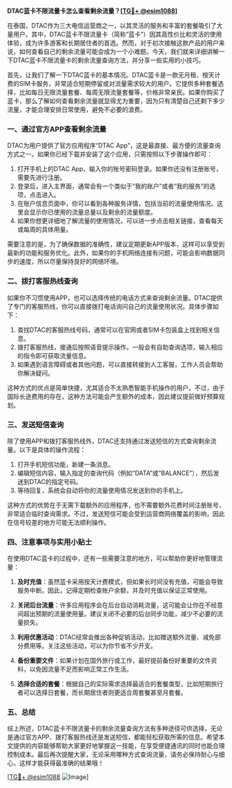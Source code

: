 **DTAC蓝卡不限流量卡怎么查看剩余流量？[[TG💪+ @esim1088](https://t.me/s/esim1088)]**

在泰国，DTAC作为三大电信运营商之一，以其灵活的服务和丰富的套餐吸引了大量用户。其中，DTAC蓝卡不限流量卡（简称“蓝卡”）因其高性价比和灵活的使用体验，成为许多游客和长期居住者的首选。然而，对于初次接触这款产品的用户来说，如何查看自己的剩余流量可能会成为一个小难题。今天，我们就来详细讲解一下DTAC蓝卡不限流量卡的剩余流量查询方法，并分享一些实用的小技巧。

首先，让我们了解一下DTAC蓝卡的基本情况。DTAC蓝卡是一款无月租、按天计费的SIM卡服务，非常适合短期停留或对流量需求较大的用户。它提供多种套餐选择，比如每日无限流量套餐、每周无限流量套餐等，价格非常亲民。如果你购买了蓝卡，那么了解如何查看剩余流量就显得尤为重要，因为只有清楚自己还剩下多少流量，才能合理安排日常使用，避免不必要的浪费。

### **一、通过官方APP查看剩余流量**

DTAC为用户提供了官方应用程序“DTAC App”，这是最直接、最方便的流量查询方式之一。如果你已经下载并安装了这个应用，只需按照以下步骤操作即可：

1. 打开手机上的DTAC App，输入你的账号密码登录。如果你还没有注册账号，需要先进行注册。
2. 登录后，进入主界面，通常会有一个类似于“我的账户”或者“我的服务”的选项，点击进入。
3. 在账户信息页面中，你可以看到各种服务详情，包括当前的流量使用情况。这里会显示你已使用的流量总量以及剩余的流量额度。
4. 如果你想更详细地了解流量的使用情况，可以进一步点击相关链接，查看每天或每周的具体用量。

需要注意的是，为了确保数据的准确性，建议定期更新APP版本，这样可以享受到最新的功能和服务优化。此外，如果你的手机网络连接有问题，可能会影响数据同步的速度，所以尽量保持良好的网络环境。

### **二、拨打客服热线查询**

如果你不习惯使用APP，也可以选择传统的电话方式来查询剩余流量。DTAC提供了专门的客服热线，你可以直接拨打电话询问自己的流量使用状况。具体步骤如下：

1. 查找DTAC的客服热线号码，通常可以在官网或者SIM卡包装盒上找到相关信息。
2. 拨打客服热线，接通后按照语音提示操作。一般会有自助查询选项，输入相应的指令即可获取流量信息。
3. 如果遇到语言障碍或者其他问题，可以直接转接到人工客服，工作人员会帮助你解决疑问。

这种方式的优点是简单快捷，尤其适合不太熟悉智能手机操作的用户。不过，由于国际长途费用的存在，这种方法可能会产生额外的成本，因此建议提前做好预算规划。

### **三、发送短信查询**

除了使用APP和拨打客服热线外，DTAC还支持通过发送短信的方式查询剩余流量。以下是具体的操作流程：

1. 打开手机短信功能，新建一条消息。
2. 编辑短信内容，输入指定的查询代码（例如“DATA”或“BALANCE”），然后发送到DTAC的指定号码。
3. 等待回复，系统会自动将你的流量使用情况发送到你的手机上。

这种方式的优势在于无需下载额外的应用程序，也不需要额外花费时间注册账号，非常适合临时查询需求。不过，发送短信可能会受到运营商网络覆盖的影响，因此在信号较差的地方可能无法顺利操作。

### **四、注意事项与实用小贴士**

在使用DTAC蓝卡的过程中，还有一些需要注意的地方，可以帮助你更好地管理流量：

1. **及时充值**：虽然蓝卡采用按天计费模式，但如果长时间没有充值，可能会导致服务中断。因此，记得定期检查账户余额，并及时充值以保证正常使用。
   
2. **关闭后台流量**：许多应用程序会在后台自动消耗流量，这可能会让你在不经意间超出预期的流量使用量。建议关闭不必要的后台同步功能，减少不必要的流量损失。

3. **利用优惠活动**：DTAC经常会推出各种促销活动，比如赠送额外流量、减免部分费用等。关注这些活动，可以为你节省不少开支。

4. **备份重要文件**：如果计划在国外旅行或工作，最好提前备份好重要的文件资料，以免因流量不足而影响正常工作生活。

5. **选择合适的套餐**：根据自己的实际需求选择最适合的套餐类型，比如短期旅行者可以选择日套餐，而长期居住者则更适合周套餐甚至月套餐。

### **五、总结**

综上所述，DTAC蓝卡不限流量卡的剩余流量查询方法有多种途径可供选择，无论是通过官方APP、拨打客服热线还是发送短信，都能轻松获取所需的信息。希望本文提供的内容能够帮助大家更好地掌握这一技能，在享受便捷通讯的同时也能合理控制成本。最后再次提醒大家，无论采用哪种方式查询流量，请务必保持耐心与细心，这样才能获得最准确的结果哦！

[[TG💪+ @esim1088](https://t.me/s/esim1088) ![Image](https://i.postimg.cc/4NQfJmqS/Snipaste-2025-05-13-00-14-12.png)]